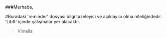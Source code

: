 ###Merhaba,

#Buradaki 'reminder' dosyası bilgi tazeleyici ve açıklayıcı olma niteliğindedir.
'Libft' içinde çalışmalar yer alacaktır.
>Vimelia

